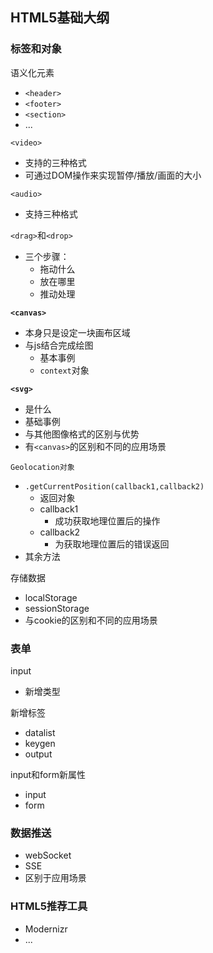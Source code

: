 ## HTML5基础大纲

### 标签和对象

语义化元素

-	`<header>`
-	`<footer>`
-	`<section>`
-	...

`<video>`

-	支持的三种格式
-	可通过DOM操作来实现暂停/播放/画面的大小

`<audio>`

-	支持三种格式

`<drag>`和`<drop>`


-	三个步骤：
	-	拖动什么
	-	放在哪里
	-	推动处理			

**`<canvas>`**

-	本身只是设定一块画布区域
-	与js结合完成绘图
	-	基本事例
	-	`context`对象

**`<svg>`**

-	是什么
-	基础事例
-	与其他图像格式的区别与优势
-	有`<canvas>`的区别和不同的应用场景

`Geolocation对象`

-	`.getCurrentPosition(callback1,callback2)`
	-	返回对象
	-	callback1
		-	成功获取地理位置后的操作
	-	callback2
		-	为获取地理位置后的错误返回		
-	其余方法

存储数据

-	localStorage
-	sessionStorage
-	与cookie的区别和不同的应用场景

### 表单

input

-	新增类型

新增标签

-	datalist
-	keygen
-	output

input和form新属性

-	input
-	form

### 数据推送
-	webSocket
-	SSE
-	区别于应用场景

### HTML5推荐工具
-	Modernizr
-	...
